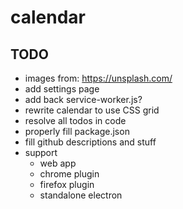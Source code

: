 # calendar

## TODO

- images from: https://unsplash.com/
- add settings page
- add back service-worker.js?
- rewrite calendar to use CSS grid
- resolve all todos in code
- properly fill package.json
- fill github descriptions and stuff
- support
    - web app
    - chrome plugin
    - firefox plugin
    - standalone electron
